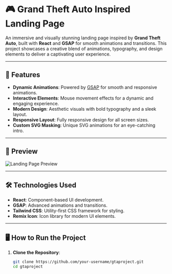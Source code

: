 # 🎮 Grand Theft Auto Inspired Landing Page

An immersive and visually stunning landing page inspired by **Grand Theft Auto**, built with **React** and **GSAP** for smooth animations and transitions. This project showcases a creative blend of animations, typography, and design elements to deliver a captivating user experience.

---

## 🚀 Features

- **Dynamic Animations**: Powered by [GSAP](https://greensock.com/gsap/) for smooth and responsive animations.
- **Interactive Elements**: Mouse movement effects for a dynamic and engaging experience.
- **Modern Design**: Aesthetic visuals with bold typography and a sleek layout.
- **Responsive Layout**: Fully responsive design for all screen sizes.
- **Custom SVG Masking**: Unique SVG animations for an eye-catching intro.

---

## 📸 Preview

![Landing Page Preview](./preview.png)

---

## 🛠️ Technologies Used

- **React**: Component-based UI development.
- **GSAP**: Advanced animations and transitions.
- **Tailwind CSS**: Utility-first CSS framework for styling.
- **Remix Icon**: Icon library for modern UI elements.

---

## 🖥️ How to Run the Project

1. **Clone the Repository**:
   ```bash
   git clone https://github.com/your-username/gtaproject.git
   cd gtaproject